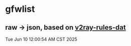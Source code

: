 # gfwlist
## raw -> json, based on [v2ray-rules-dat](https://github.com/Loyalsoldier/v2ray-rules-dat)
Tue Jun 10 12:00:54 AM CST 2025

